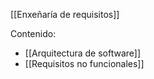 [[Enxeñaría de requisitos]]

Contenido:
+ [[Arquitectura de software]]
+ [[Requisitos no funcionales]]